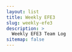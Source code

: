 ```yaml
---
layout: list
title: Weekly EFE3
slug: weekly-efe3
description: >
  Weekly EFE3 Team Log
sitemap: false
---
```

